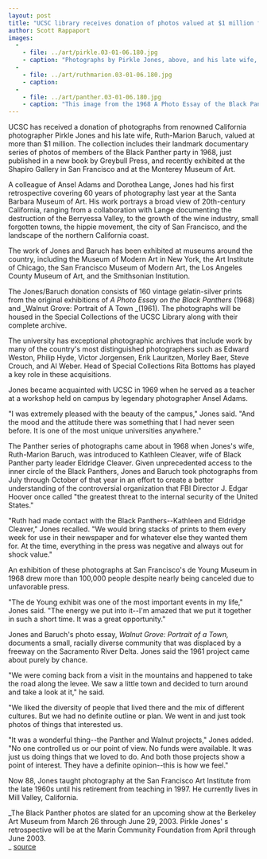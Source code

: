```yaml
---
layout: post
title: "UCSC library receives donation of photos valued at $1 million from renowned California photographer Pirkle Jones"
author: Scott Rappaport
images:
  -
    - file: ../art/pirkle.03-01-06.180.jpg
    - caption: "Photographs by Pirkle Jones, above, and his late wife, Ruth-Marion Baruch, below, have been donated to UCSC. Photos: Rita Bottoms"
  -
    - file: ../art/ruthmarion.03-01-06.180.jpg
    - caption: 
  -
    - file: ../art/panther.03-01-06.180.jpg
    - caption: "This image from the 1968 A Photo Essay of the Black Panthers exhibition is among those donated."
---
```


UCSC has received a donation of photographs from renowned California photographer Pirkle Jones and his late wife, Ruth-Marion Baruch, valued at more than $1 million. The collection includes their landmark documentary series of photos of members of the Black Panther party in 1968, just published in a new book by Greybull Press, and recently exhibited at the Shapiro Gallery in San Francisco and at the Monterey Museum of Art.

A colleague of Ansel Adams and Dorothea Lange, Jones had his first retrospective covering 60 years of photography last year at the Santa Barbara Museum of Art. His work portrays a broad view of 20th-century California, ranging from a collaboration with Lange documenting the destruction of the Berryessa Valley, to the growth of the wine industry, small forgotten towns, the hippie movement, the city of San Francisco, and the landscape of the northern California coast.  

The work of Jones and Baruch has been exhibited at museums around the country, including the Museum of Modern Art in New York, the Art Institute of Chicago, the San Francisco Museum of Modern Art, the Los Angeles County Museum of Art, and the Smithsonian Institution.   

The Jones/Baruch donation consists of 160 vintage gelatin-silver prints from the original exhibitions of _A Photo Essay on the Black Panthers_ (1968) and _Walnut Grove: Portrait of A Town _(1961). The photographs will be housed in the Special Collections of the UCSC Library along with their complete archive.

The university has exceptional photographic archives that include work by many of the country's most distinguished photographers such as Edward Weston, Philip Hyde, Victor Jorgensen, Erik Lauritzen, Morley Baer, Steve Crouch, and Al Weber. Head of Special Collections Rita Bottoms has played a key role in these acquisitions.

Jones became acquainted with UCSC in 1969 when he served as a teacher at a workshop held on campus by legendary photographer Ansel Adams.  

"I was extremely pleased with the beauty of the campus," Jones said. "And the mood and the attitude there was something that I had never seen before. It is one of the most unique universities anywhere."  

The Panther series of photographs came about in 1968 when Jones's wife, Ruth-Marion Baruch, was introduced to Kathleen Cleaver, wife of Black Panther party leader Eldridge Cleaver. Given unprecedented access to the inner circle of the Black Panthers, Jones and Baruch took photographs from July through October of that year in an effort to create a better understanding of the controversial organization that FBI Director J. Edgar Hoover once called "the greatest threat to the internal security of the United States."  

"Ruth had made contact with the Black Panthers--Kathleen and Eldridge Cleaver," Jones recalled. "We would bring stacks of prints to them every week for use in their newspaper and for whatever else they wanted them for. At the time, everything in the press was negative and always out for shock value."  

An exhibition of these photographs at San Francisco's de Young Museum in 1968 drew more than 100,000 people despite nearly being canceled due to unfavorable press.  

"The de Young exhibit was one of the most important events in my life," Jones said. "The energy we put into it--I'm amazed that we put it together in such a short time. It was a great opportunity."  

Jones and Baruch's photo essay, _Walnut Grove: Portrait of a Town,_ documents a small, racially diverse community that was displaced by a freeway on the Sacramento River Delta. Jones said the 1961 project came about purely by chance.  

"We were coming back from a visit in the mountains and happened to take the road along the levee. We saw a little town and decided to turn around and take a look at it," he said.

"We liked the diversity of people that lived there and the mix of different cultures. But we had no definite outline or plan. We went in and just took photos of things that interested us.  

"It was a wonderful thing--the Panther and Walnut projects," Jones added. "No one controlled us or our point of view. No funds were available. It was just us doing things that we loved to do. And both those projects show a point of interest. They have a definite opinion--this is how we feel."  

Now 88, Jones taught photography at the San Francisco Art Institute from the late 1960s until his retirement from teaching in 1997. He currently lives in Mill Valley, California.  
  

_The Black Panther photos are slated for an upcoming show at the Berkeley Art Museum from March 26 through June 29, 2003. Pirkle Jones' s retrospective will be at the Marin Community Foundation from April through June 2003.  
_
[source](http://www1.ucsc.edu/currents/02-03/01-06/pirkle_jones.html "Permalink to pirkle_jones")
